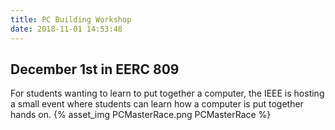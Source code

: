 ```yaml
---
title: PC Building Workshop
date: 2018-11-01 14:53:48
---
```

## December 1st in EERC 809
For students wanting to learn to put together a computer, the IEEE is hosting a small event where students can learn how a computer is put together hands on.
{% asset_img PCMasterRace.png PCMasterRace %}
